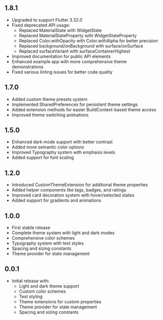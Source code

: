 ## 1.8.1

* Upgraded to support Flutter 3.32.0
* Fixed deprecated API usage:
  * Replaced MaterialState with WidgetState
  * Replaced MaterialStateProperty with WidgetStateProperty
  * Replaced Color.withOpacity with Color.withAlpha for better precision
  * Replaced background/onBackground with surface/onSurface
  * Replaced surfaceVariant with surfaceContainerHighest
* Improved documentation for public API elements
* Enhanced example app with more comprehensive theme demonstrations
* Fixed various linting issues for better code quality

## 1.7.0

* Added custom theme presets system
* Implemented SharedPreferences for persistent theme settings
* Added extension methods for easier BuildContext-based theme access
* Improved theme switching animations

## 1.5.0

* Enhanced dark mode support with better contrast
* Added more semantic color options
* Improved Typography system with emphasis levels
* Added support for font scaling

## 1.2.0

* Introduced CustomThemeExtension for additional theme properties
* Added helper components like tags, badges, and ratings
* Improved card decoration system with hover/selected states
* Added support for gradients and animations

## 1.0.0

* First stable release
* Complete theme system with light and dark modes
* Comprehensive color schemes
* Typography system with text styles
* Spacing and sizing constants
* Theme provider for state management

## 0.0.1

* Initial release with:
  * Light and dark theme support
  * Custom color schemes
  * Text styling
  * Theme extensions for custom properties
  * Theme provider for state management
  * Spacing and sizing constants
